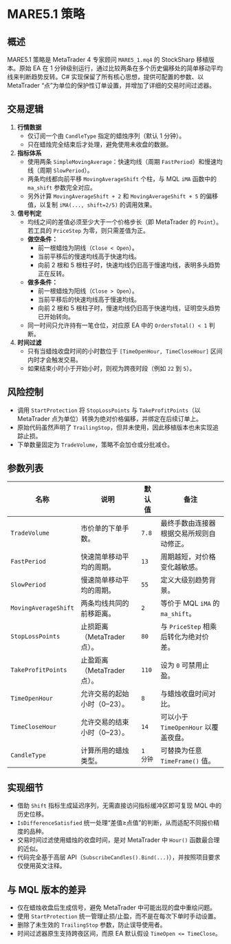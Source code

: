# MARE5.1 策略

## 概述
MARE5.1 策略是 MetaTrader 4 专家顾问 `MARE5_1.mq4` 的 StockSharp 移植版本。原始 EA 在 1 分钟级别运行，通过比较两条在多个历史偏移处的简单移动平均线来判断趋势反转。C# 实现保留了所有核心思想，提供可配置的参数、以 MetaTrader “点”为单位的保护性订单设置，并增加了详细的交易时间过滤器。

## 交易逻辑
1. **行情数据**
   - 仅订阅一个由 `CandleType` 指定的蜡烛序列（默认 1 分钟）。
   - 只在蜡烛完全结束后才处理，避免使用未收盘的数据。
2. **指标体系**
   - 使用两条 `SimpleMovingAverage`：快速均线（周期 `FastPeriod`）和慢速均线（周期 `SlowPeriod`）。
   - 两条均线都向前平移 `MovingAverageShift` 个柱，与 MQL `iMA` 函数中的 `ma_shift` 参数完全对应。
   - 另外计算 `MovingAverageShift + 2` 和 `MovingAverageShift + 5` 的偏移值，以复制 `iMA(..., shift=2/5)` 的调用效果。
3. **信号判定**
   - 均线之间的差值必须至少大于一个价格步长（即 MetaTrader 的 `Point`）。若工具的 `PriceStep` 为零，则只需差值为正。
   - **做空条件：**
     - 前一根蜡烛为阴线（`Close < Open`）。
     - 当前平移后的慢速均线高于快速均线。
     - 向前 2 根和 5 根柱子时，快速均线仍旧高于慢速均线，表明多头趋势正在反转。
   - **做多条件：**
     - 前一根蜡烛为阳线（`Close > Open`）。
     - 当前平移后的快速均线高于慢速均线。
     - 向前 2 根和 5 根柱子时，慢速均线仍旧高于快速均线，证明空头趋势已开始转向。
   - 同一时间只允许持有一笔仓位，对应原 EA 中的 `OrdersTotal() < 1` 判断。
4. **时间过滤**
   - 只有当蜡烛收盘时间的小时数位于 `[TimeOpenHour, TimeCloseHour]` 区间内时才会触发交易。
   - 如果结束小时小于开始小时，则视为跨夜时段（例如 `22` 到 `5`）。

## 风险控制
- 调用 `StartProtection` 将 `StopLossPoints` 与 `TakeProfitPoints`（以 MetaTrader 点为单位）转换为绝对价格偏移，并绑定在后续订单上。
- 原始代码虽然声明了 `TrailingStop`，但并未使用，因此移植版本也未实现追踪止损。
- 下单数量固定为 `TradeVolume`，策略不会加仓或分批减仓。

## 参数列表
| 名称 | 说明 | 默认值 | 备注 |
| --- | --- | --- | --- |
| `TradeVolume` | 市价单的下单手数。 | `7.8` | 最终手数由连接器根据交易所规则自动修正。 |
| `FastPeriod` | 快速简单移动平均的周期。 | `13` | 周期越短，对价格变化越敏感。 |
| `SlowPeriod` | 慢速简单移动平均的周期。 | `55` | 定义大级别趋势背景。 |
| `MovingAverageShift` | 两条均线共同的前移距离。 | `2` | 等价于 MQL `iMA` 的 `ma_shift`。 |
| `StopLossPoints` | 止损距离（MetaTrader 点）。 | `80` | 与 `PriceStep` 相乘后转化为绝对价差。 |
| `TakeProfitPoints` | 止盈距离（MetaTrader 点）。 | `110` | 设为 `0` 可禁用止盈。 |
| `TimeOpenHour` | 允许交易的起始小时（0–23）。 | `8` | 与蜡烛收盘时间对比。 |
| `TimeCloseHour` | 允许交易的结束小时（0–23）。 | `14` | 可以小于 `TimeOpenHour` 以覆盖夜盘。 |
| `CandleType` | 计算所用的蜡烛类型。 | `1 分钟` | 可替换为任意 `TimeFrame()` 值。 |

## 实现细节
- 借助 `Shift` 指标生成延迟序列，无需直接访问指标缓冲区即可复现 MQL 中的历史位移。
- `IsDifferenceSatisfied` 统一处理“差值≥点值”的判断，从而适配不同报价精度的品种。
- 交易时间过滤使用蜡烛的收盘时间，是对 MetaTrader 中 `Hour()` 函数最合理的近似。
- 代码完全基于高层 API（`SubscribeCandles().Bind(...)`），并按照项目要求仅使用英文注释。

## 与 MQL 版本的差异
- 仅在蜡烛收盘后生成信号，避免 MetaTrader 中可能出现的盘中重绘问题。
- 使用 `StartProtection` 统一管理止损/止盈，而不是在每次下单时手动设置。
- 删除了未生效的 `TrailingStop` 参数，防止误导使用者。
- 时间过滤器原生支持跨夜区间，而原 EA 默认假设 `TimeOpen <= TimeClose`。
